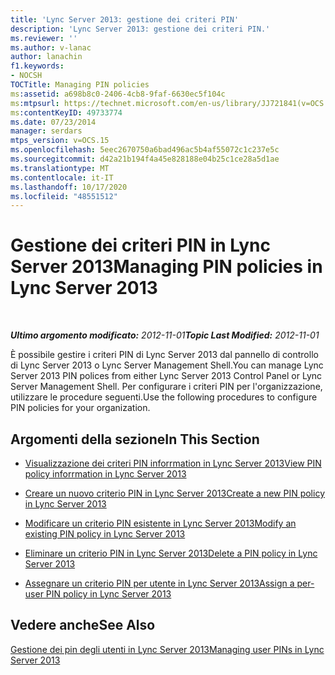 ```yaml
---
title: 'Lync Server 2013: gestione dei criteri PIN'
description: 'Lync Server 2013: gestione dei criteri PIN.'
ms.reviewer: ''
ms.author: v-lanac
author: lanachin
f1.keywords:
- NOCSH
TOCTitle: Managing PIN policies
ms:assetid: a698b8c0-2406-4cb8-9faf-6630ec5f104c
ms:mtpsurl: https://technet.microsoft.com/en-us/library/JJ721841(v=OCS.15)
ms:contentKeyID: 49733774
ms.date: 07/23/2014
manager: serdars
mtps_version: v=OCS.15
ms.openlocfilehash: 5eec2670750a6bad496ac5b4af55072c1c237e5c
ms.sourcegitcommit: d42a21b194f4a45e828188e04b25c1ce28a5d1ae
ms.translationtype: MT
ms.contentlocale: it-IT
ms.lasthandoff: 10/17/2020
ms.locfileid: "48551512"
---
```

# <a name="managing-pin-policies-in-lync-server-2013"></a><span data-ttu-id="0ee35-103">Gestione dei criteri PIN in Lync Server 2013</span><span class="sxs-lookup"><span data-stu-id="0ee35-103">Managing PIN policies in Lync Server 2013</span></span>

<div data-xmlns="http://www.w3.org/1999/xhtml">

<div class="topic" data-xmlns="http://www.w3.org/1999/xhtml" data-msxsl="urn:schemas-microsoft-com:xslt" data-cs="https://msdn.microsoft.com/">

<div data-asp="https://msdn2.microsoft.com/asp">



</div>

<div id="mainSection">

<div id="mainBody">

<span> </span>

<span data-ttu-id="0ee35-104">_**Ultimo argomento modificato:** 2012-11-01_</span><span class="sxs-lookup"><span data-stu-id="0ee35-104">_**Topic Last Modified:** 2012-11-01_</span></span>

<span data-ttu-id="0ee35-105">È possibile gestire i criteri PIN di Lync Server 2013 dal pannello di controllo di Lync Server 2013 o Lync Server Management Shell.</span><span class="sxs-lookup"><span data-stu-id="0ee35-105">You can manage Lync Server 2013 PIN polices from either Lync Server 2013 Control Panel or Lync Server Management Shell.</span></span> <span data-ttu-id="0ee35-106">Per configurare i criteri PIN per l'organizzazione, utilizzare le procedure seguenti.</span><span class="sxs-lookup"><span data-stu-id="0ee35-106">Use the following procedures to configure PIN policies for your organization.</span></span>

<div>

## <a name="in-this-section"></a><span data-ttu-id="0ee35-107">Argomenti della sezione</span><span class="sxs-lookup"><span data-stu-id="0ee35-107">In This Section</span></span>

  - [<span data-ttu-id="0ee35-108">Visualizzazione dei criteri PIN inforrmation in Lync Server 2013</span><span class="sxs-lookup"><span data-stu-id="0ee35-108">View PIN policy inforrmation in Lync Server 2013</span></span>](lync-server-2013-view-pin-policy-inforrmation.md)

  - [<span data-ttu-id="0ee35-109">Creare un nuovo criterio PIN in Lync Server 2013</span><span class="sxs-lookup"><span data-stu-id="0ee35-109">Create a new PIN policy in Lync Server 2013</span></span>](lync-server-2013-create-a-new-pin-policy.md)

  - [<span data-ttu-id="0ee35-110">Modificare un criterio PIN esistente in Lync Server 2013</span><span class="sxs-lookup"><span data-stu-id="0ee35-110">Modify an existing PIN policy in Lync Server 2013</span></span>](lync-server-2013-modify-an-existing-pin-policy.md)

  - [<span data-ttu-id="0ee35-111">Eliminare un criterio PIN in Lync Server 2013</span><span class="sxs-lookup"><span data-stu-id="0ee35-111">Delete a PIN policy in Lync Server 2013</span></span>](lync-server-2013-delete-a-pin-policy.md)

  - [<span data-ttu-id="0ee35-112">Assegnare un criterio PIN per utente in Lync Server 2013</span><span class="sxs-lookup"><span data-stu-id="0ee35-112">Assign a per-user PIN policy in Lync Server 2013</span></span>](lync-server-2013-assign-a-per-user-pin-policy.md)

</div>

<div>

## <a name="see-also"></a><span data-ttu-id="0ee35-113">Vedere anche</span><span class="sxs-lookup"><span data-stu-id="0ee35-113">See Also</span></span>


[<span data-ttu-id="0ee35-114">Gestione dei pin degli utenti in Lync Server 2013</span><span class="sxs-lookup"><span data-stu-id="0ee35-114">Managing user PINs in Lync Server 2013</span></span>](lync-server-2013-managing-user-pins.md)  
  

</div>

</div>

<span> </span>

</div>

</div>

</div>

